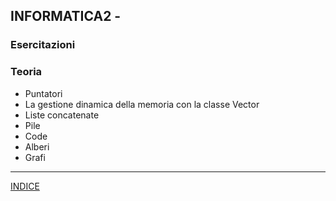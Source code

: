 ## INFORMATICA2 -  
### Esercitazioni
### Teoria
- Puntatori
- La gestione dinamica della memoria con la classe Vector 
- Liste concatenate
- Pile
- Code
- Alberi
- Grafi


--- 
[INDICE](../README.md) 
